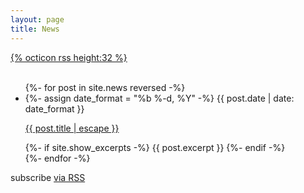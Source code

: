 ```yaml
---
layout: page
title: News
---
```


<div class="float-right">
<a href="/news.xml">
{% octicon rss height:32 %}
</a>
</div>
<br/>

<ul class="list-unstyled">
    {%- for post in site.news reversed -%}
    <li>
    <span class="text-muted">
        {%- assign date_format = "%b %-d, %Y" -%}
        {{ post.date | date: date_format }}
    </span>
    <p class="h5">
        <a href="{{ post.url | relative_url }}">
        {{ post.title | escape }}
        </a>
    </p>
    {%- if site.show_excerpts -%}
        {{ post.excerpt }}
    {%- endif -%}
    </li>
    {%- endfor -%}
</ul>

<p class="rss-subscribe">subscribe <a href="{{ '/feed.xml' | relative_url }}">via RSS</a></p>
